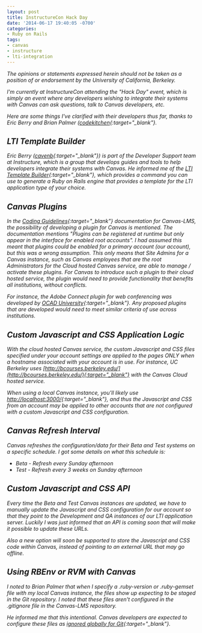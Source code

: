 ```yaml
---
layout: post
title: InstructureCon Hack Day
date: '2014-06-17 19:40:05 -0700'
categories:
- Ruby on Rails
tags:
- canvas
- instructure
- lti-integration
---
```

<em class="disclaimer">The opinions or statements expressed herein should not be taken as a position of or endorsement by the University of California, Berkeley.<em>

I'm currently at InstructureCon attending the "Hack Day" event, which is simply an event where any developers wishing to integrate their systems with Canvas can ask questions, talk to Canvas developers, etc.

Here are some things I've clarified with their developers thus far, thanks to Eric Berry and Brian Palmer ([codekitchen](https://github.com/codekitchen){:target="_blank"}.

## LTI Template Builder

Eric Berry ([cavenb](https://github.com/cavneb){:target="_blank"}) is part of the Developer Support team at Instructure, which is a group that develops guides and tools to help developers integrate their systems with Canvas. He informed me of the [LTI Template Builder](http://lti-template-builder.herokuapp.com/){:target="_blank"}, which provides a command you can use to generate a Ruby on Rails engine that provides a template for the LTI application type of your choice.

## Canvas Plugins

In the [Coding Guidelines](https://github.com/instructure/canvas-lms/wiki/Coding-Guidelines#enhancements-and-extensions){:target="_blank"} documentation for Canvas-LMS, the possibility of developing a plugin for Canvas is mentioned. The documentation mentions "Plugins can be registered at runtime but only appear in the interface for enabled root accounts". I had assumed this meant that plugins could be enabled for a primary account (our account), but this was a wrong assumption. This only means that Site Admins for a Canvas instance, such as Canvas employees that are the root Administrators for the Cloud hosted Canvas service, are able to manage / activate these plugins. For Canvas to introduce such a plugin to their cloud hosted service, the plugin would need to provide functionality that benefits all institutions, without conflicts.

For instance, the Adobe Connect plugin for web conferencing was developed by [OCAD University](http://www.ocadu.ca/){:target="_blank"}. Any proposed plugins that are developed would need to meet similar criteria of use across institutions.

## Custom Javascript and CSS Application Logic

With the cloud hosted Canvas service, the custom Javascript and CSS files specified under your account settings are applied to the pages ONLY when a hostname associated with your account is in use. For instance, UC Berkeley uses [http://bcourses.berkeley.edu/](http://bcourses.berkeley.edu/){:target="_blank"} with the Canvas Cloud hosted service.

When using a local Canvas instance, you'll likely use [http://localhost:3000/](http://localhost:3000/){:target="_blank"}, and thus the Javascript and CSS from an account may be applied to other accounts that are not configured with a custom Javascript and CSS configuration.

## Canvas Refresh Interval

Canvas refreshes the configuration/data for their Beta and Test systems on a specific schedule. I got some details on what this schedule is:

* Beta - Refresh every Sunday afternoon
* Test - Refresh every 3 weeks on Sunday afternoon

## Custom Javascript and CSS API

Every time the Beta and Test Canvas instances are updated, we have to manually update the Javascript and CSS configuration for our account so that they point to the Development and QA instances of our LTI application server. Luckily I was just informed that an API is coming soon that will make it possible to update these URLs.

Also a new option will soon be supported to store the Javascript and CSS code within Canvas, instead of pointing to an external URL that may go offline.

## Using RBEnv or RVM with Canvas

I noted to Brian Palmer that when I specify a .ruby-version or .ruby-gemset file with my local Canvas instance, the files show up expecting to be staged in the Git repository. I noted that these files aren't configured in the .gitignore file in the Canvas-LMS repository.

He informed me that this intentional. Canvas developers are expected to configure these files as [ignored globally for Git](https://help.github.com/articles/ignoring-files#create-a-global-gitignore){:target="_blank"}.

